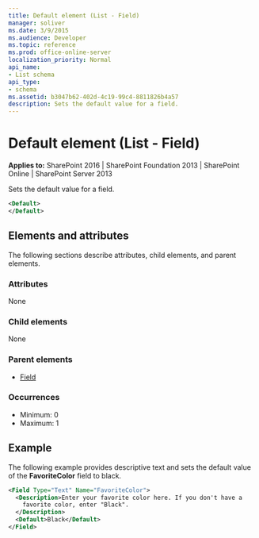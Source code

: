 ```yaml
---
title: Default element (List - Field)
manager: soliver
ms.date: 3/9/2015
ms.audience: Developer
ms.topic: reference
ms.prod: office-online-server
localization_priority: Normal
api_name:
- List schema
api_type:
- schema
ms.assetid: b3047b62-402d-4c19-99c4-8811826b4a57
description: Sets the default value for a field.
---
```


# Default element (List - Field)

**Applies to:** SharePoint 2016 | SharePoint Foundation 2013 | SharePoint Online | SharePoint Server 2013
  
Sets the default value for a field.
    
```XML
<Default>
</Default>
```

## Elements and attributes

The following sections describe attributes, child elements, and parent elements.

### Attributes

None
   
### Child elements

None
   
### Parent elements

- [Field](field-element-list.md)
   
### Occurrences

- Minimum: 0
- Maximum: 1  
   
## Example

The following example provides descriptive text and sets the default value of the **FavoriteColor** field to black. 
  
```XML
<Field Type="Text" Name="FavoriteColor">
  <Description>Enter your favorite color here. If you don't have a 
    favorite color, enter "Black".
  </Description>
  <Default>Black</Default>
</Field>
```

<br/>


